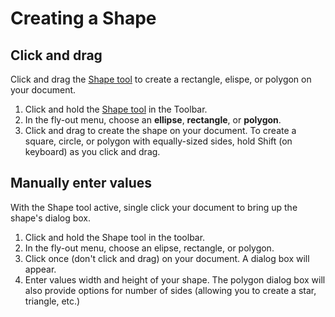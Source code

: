 # Creating a Shape

## Click and drag

Click and drag the [Shape tool](/drawing-and-type-tools.md) to create a rectangle, elispe, or polygon on your document.

1. Click and hold the [Shape tool](/drawing-and-type-tools.md) in the Toolbar. 
2. In the fly-out menu, choose an **ellipse**, **rectangle**, or **polygon**.
3. Click and drag to create the shape on your document. To create a square, circle, or polygon with equally-sized sides, hold Shift \(on keyboard\) as you click and drag. 

## Manually enter values

With the Shape tool active, single click your document to bring up the shape's dialog box.

1. Click and hold the Shape tool in the toolbar. 
2. In the fly-out menu, choose an elipse, rectangle, or polygon.
3. Click once \(don't click and drag\) on your document. A dialog box will appear.
4. Enter values width and height of your shape. The polygon dialog box will also provide options for number of sides \(allowing you to create a star, triangle, etc.\)



